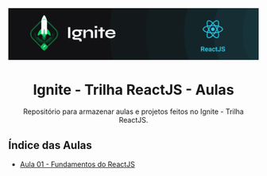 <img alt="ignite-reactjs" title="ignite-reactjs" src=".github/cover-reactjs.png">

<h1 align="center">
  Ignite - Trilha ReactJS - Aulas
</h2>

<p align="center">
Repositório para armazenar aulas e projetos feitos no Ignite - Trilha ReactJS.
</p>

## Índice das Aulas

- [Aula 01 - Fundamentos do ReactJS](https://github.com/BManduca/Ignite_aulas/tree/main/01-github-explorer)